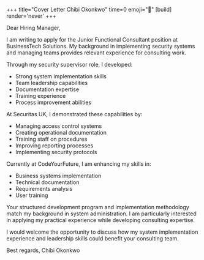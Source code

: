 +++
title="Cover Letter Chibi Okonkwo"
time=0
emoji="📝"
[build]
render='never'
+++

Dear Hiring Manager,

I am writing to apply for the Junior Functional Consultant position at BusinessTech Solutions. My background in implementing security systems and managing teams provides relevant experience for consulting work.

Through my security supervisor role, I developed:

- Strong system implementation skills
- Team leadership capabilities
- Documentation expertise
- Training experience
- Process improvement abilities

At Securitas UK, I demonstrated these capabilities by:

- Managing access control systems
- Creating operational documentation
- Training staff on procedures
- Improving reporting processes
- Implementing security protocols

Currently at CodeYourFuture, I am enhancing my skills in:

- Business systems implementation
- Technical documentation
- Requirements analysis
- User training

Your structured development program and implementation methodology match my background in system administration. I am particularly interested in applying my practical experience while developing consulting expertise.

I would welcome the opportunity to discuss how my system implementation experience and leadership skills could benefit your consulting team.

Best regards,
Chibi Okonkwo

